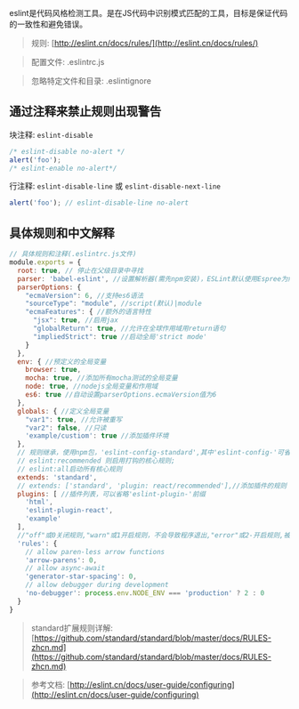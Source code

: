 eslint是代码风格检测工具。是在JS代码中识别模式匹配的工具，目标是保证代码的一致性和避免错误。
<!--more-->

> 规则: [http://eslint.cn/docs/rules/](http://eslint.cn/docs/rules/)

> 配置文件: .eslintrc.js

> 忽略特定文件和目录: .eslintignore

## 通过注释来禁止规则出现警告
块注释: `eslint-disable`

```javascript
/* eslint-disable no-alert */
alert('foo');
/* eslint-enable no-alert*/
```

行注释: `eslint-disable-line` 或 `eslint-disable-next-line`

```javascript
alert('foo'); // eslint-disable-line no-alert
```

## 具体规则和中文解释

```javascript
// 具体规则和注释(.eslintrc.js文件)
module.exports = {
  root: true, // 停止在父级目录中寻找
  parser: 'babel-eslint', //设置解析器(需先npm安装)，ESLint默认使用Espree为解析器
  parserOptions: {
    "ecmaVersion": 6, //支持es6语法
    "sourceType": "module", //script(默认)|module
    "ecmaFeatures": { //额外的语言特性
      "jsx": true, //启用jax
      "globalReturn": true, //允许在全球作用域用return语句 
      "impliedStrict": true //启动全局'strict mode'
    }
  },
  env: { //预定义的全局变量
    browser: true,
    mocha: true, //添加所有mocha测试的全局变量
    node: true, //nodejs全局变量和作用域
    es6: true //自动设置parserOptions.ecmaVersion值为6
  },
  globals: { //定义全局变量
    "var1": true, //允许被重写
    "var2": false, //只读
    'example/custiom': true //添加插件环境
  },
  // 规则继承，使用npm包，'eslint-config-standard',其中'eslint-config-'可省略; 
  // eslint:recommended 则启用打钩的核心规则;
  // eslint:all启动所有核心规则
  extends: 'standard',
  // extends: ['standard', 'plugin: react/recommended'],//添加插件的规则
  plugins: [ //插件列表，可以省略'eslint-plugin-'前缀
    'html',
    'eslint-plugin-react',
    'example'
  ],
  //"off"或0关闭规则,"warn"或1开启规则，不会导致程序退出,"error"或2-开启规则,被触发时程序退出
  'rules': { 
    // allow paren-less arrow functions
    'arrow-parens': 0,
    // allow async-await
    'generator-star-spacing': 0,
    // allow debugger during development
    'no-debugger': process.env.NODE_ENV === 'production' ? 2 : 0
  }
}
```

> standard扩展规则详解: [https://github.com/standard/standard/blob/master/docs/RULES-zhcn.md](https://github.com/standard/standard/blob/master/docs/RULES-zhcn.md)

> 参考文档: [http://eslint.cn/docs/user-guide/configuring](http://eslint.cn/docs/user-guide/configuring)
